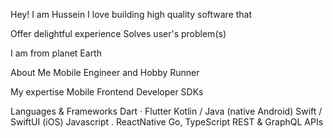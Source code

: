 Hey! I am Hussein
I love building high quality software that

  Offer delightful experience
  Solves user's problem(s)

I am from planet Earth 

About Me
Mobile Engineer and Hobby Runner

My expertise
Mobile Frontend
Developer SDKs

Languages & Frameworks
Dart · Flutter
Kotlin / Java (native Android)
Swift / SwiftUI (iOS)
Javascript . ReactNative
Go, TypeScript
REST & GraphQL APIs
